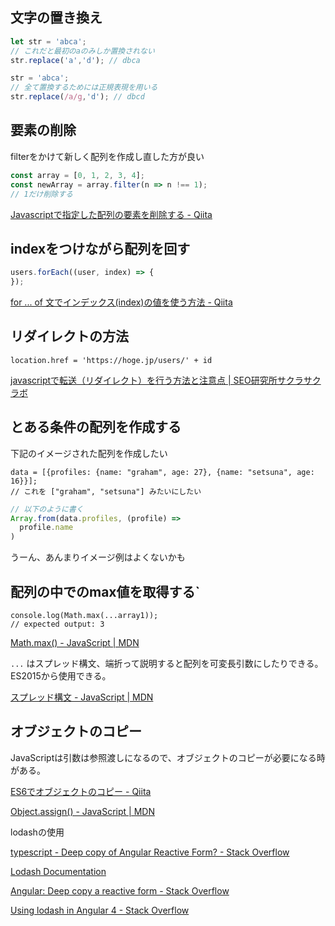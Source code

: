 ## 文字の置き換え

```js
let str = 'abca';
// これだと最初のaのみしか置換されない
str.replace('a','d'); // dbca

str = 'abca';
// 全て置換するためには正規表現を用いる
str.replace(/a/g,'d'); // dbcd
```
## 要素の削除

filterをかけて新しく配列を作成し直した方が良い

```js
const array = [0, 1, 2, 3, 4];
const newArray = array.filter(n => n !== 1);
// 1だけ削除する
```

[Javascriptで指定した配列の要素を削除する - Qiita](https://qiita.com/Sekky0905/items/598b47fea2106b8c140e#%E8%BF%BD%E8%A8%98)

## indexをつけながら配列を回す

```js
users.forEach((user, index) => {
});
```

[for ... of 文でインデックス(index)の値を使う方法 - Qiita](https://qiita.com/TakahiRoyte/items/dca532dd64bc782ad849)

## リダイレクトの方法

```
location.href = 'https://hoge.jp/users/' + id
```

[javascriptで転送（リダイレクト）を行う方法と注意点 | SEO研究所サクラサクラボ](https://www.sakurasaku-labo.jp/blogs/javascript-redirect)


## とある条件の配列を作成する

下記のイメージされた配列を作成したい

```
data = [{profiles: {name: "graham", age: 27}, {name: "setsuna", age: 16}}];
// これを ["graham", "setsuna"] みたいにしたい
```

```js
// 以下のように書く
Array.from(data.profiles, (profile) => 
  profile.name
)
```

うーん、あんまりイメージ例はよくないかも

## 配列の中でのmax値を取得する`

```
console.log(Math.max(...array1));
// expected output: 3

```

[Math.max() - JavaScript | MDN](https://developer.mozilla.org/ja/docs/Web/JavaScript/Reference/Global_Objects/Math/max)

`...` はスプレッド構文、端折って説明すると配列を可変長引数にしたりできる。ES2015から使用できる。

[スプレッド構文 - JavaScript | MDN](https://developer.mozilla.org/ja/docs/Web/JavaScript/Reference/Operators/Spread_syntax)

## オブジェクトのコピー

JavaScriptは引数は参照渡しになるので、オブジェクトのコピーが必要になる時がある。

[ES6でオブジェクトのコピー - Qiita](https://qiita.com/yamayamasan/items/2afed39e1a34edc44779)

[Object.assign() - JavaScript | MDN](https://developer.mozilla.org/ja/docs/Web/JavaScript/Reference/Global_Objects/Object/assign)

lodashの使用

[typescript - Deep copy of Angular Reactive Form? - Stack Overflow](https://stackoverflow.com/questions/48308414/deep-copy-of-angular-reactive-form/49743369)

[Lodash Documentation](https://lodash.com/docs/4.17.15#cloneDeep)

[Angular: Deep copy a reactive form - Stack Overflow](https://stackoverflow.com/questions/57387998/angular-deep-copy-a-reactive-form)

[Using lodash in Angular 4 - Stack Overflow](https://stackoverflow.com/questions/48836140/using-lodash-in-angular-4/48836201)
